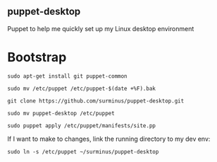 ## puppet-desktop

Puppet to help me quickly set up my Linux desktop environment

# Bootstrap

`sudo apt-get install git puppet-common`

`sudo mv /etc/puppet /etc/puppet-$(date +%F).bak`

`git clone https://github.com/surminus/puppet-desktop.git`

`sudo mv puppet-desktop /etc/puppet`

`sudo puppet apply /etc/puppet/manifests/site.pp`

If I want to make to changes, link the running directory to my dev env:

`sudo ln -s /etc/puppet ~/surminus/puppet-desktop`
